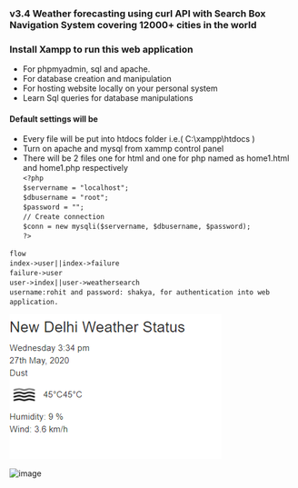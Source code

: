 ### v3.4 Weather forecasting using curl API with Search Box Navigation System covering 12000+ cities in the world
### Install Xampp to run this web application

* For phpmyadmin, sql and apache.
* For database creation and manipulation
* For hosting website locally on your personal system
* Learn Sql queries for database manipulations

#### Default settings will be  
* Every file will be put into htdocs folder i.e.( C:\xampp\htdocs )
* Turn on apache and mysql from xammp control panel  
* There will be 2 files one for html and one for php named as home1.html and home1.php respectively    
`<?php`   
`$servername = "localhost";`    
`$dbusername = "root";`    
`$password = "";`    
`// Create connection`    
`$conn = new mysqli($servername, $dbusername, $password);`    
`?>`  
  
`flow`  
`index->user||index->failure`      
`failure->user`      
`user->index||user->weathersearch`     
`username:rohit and password: shakya, for authentication into web application.`  

![image](https://github.com/rohitshakya/Web-Project/blob/master/v3.0%20Weather%20forecasting%20using%20curl%20API/weather.PNG)  

![image](https://github.com/rohitshakya/Web-Project/blob/master/v3.0%20Weather%20forecasting%20using%20curl%20API/weather2.PNG)  
  
  
  

